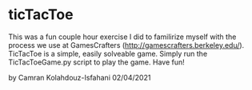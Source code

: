 # ticTacToe

This was a fun couple hour exercise I did to familirize myself with the process we use at GamesCrafters (http://gamescrafters.berkeley.edu/). TicTacToe is a simple, easily solveable game. Simply run the TicTacToeGame.py script to play the game. Have fun!

by Camran Kolahdouz-Isfahani 02/04/2021

